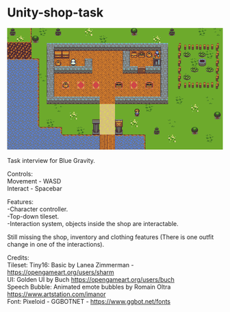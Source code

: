 # Unity-shop-task
![screenshot](https://github.com/Joseto58/Unity-shop-task/blob/c00c8dd69a293761d6cf177613a9e406974d0479/Executable/Github_picture.png)

Task interview for Blue Gravity. 

Controls:\
Movement - WASD\
Interact - Spacebar

Features:\
-Character controller.\
-Top-down tileset.\
-Interaction system, objects inside the shop are interactable.

Still missing the shop, inventory and clothing features (There is one outfit change in one of the interactions).


Credits:\
Tileset: Tiny16: Basic by Lanea Zimmerman - https://opengameart.org/users/sharm \
UI: Golden UI by Buch https://opengameart.org/users/buch \
Speech Bubble: Animated emote bubbles by Romain Oltra https://www.artstation.com/imanor \
Font: Pixeloid - GGBOTNET - https://www.ggbot.net/fonts 
